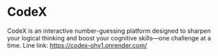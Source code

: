 # CodeX 
CodeX is an interactive number-guessing platform designed to sharpen your logical thinking and boost your cognitive skills—one challenge at a time.
Line link: https://codex-ohy1.onrender.com/
